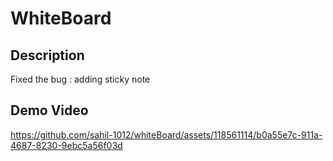 # WhiteBoard

## Description
Fixed the bug : adding sticky note

## Demo Video
https://github.com/sahil-1012/whiteBoard/assets/118561114/b0a55e7c-911a-4687-8230-9ebc5a56f03d

